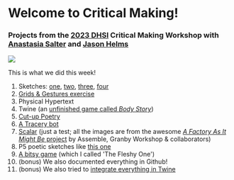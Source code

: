 # Welcome to Critical Making!

### Projects from the [2023 DHSI](https://dhsi.org/) Critical Making Workshop with [Anastasia Salter](https://selfloud.net/) and [Jason Helms](https://personal.tcu.edu/jasonhelms/)

![](https://media.giphy.com/media/v1.Y2lkPTc5MGI3NjExY2M3MTdmMTMxODgyZDIzOTU5YzU0ZGUyNjlkMDZkZWEzMjI3MGE5NSZlcD12MV9pbnRlcm5hbF9naWZzX2dpZklkJmN0PWc/Gb2KFjzztNo1W/giphy.gif)

This is what we did this week!

1. Sketches: [one](https://gabjohar.github.io/sillyoracle/sketches/sketches0.PNG), [two](https://gabjohar.github.io/sillyoracle/sketches/sketches1.PNG), [three](https://gabjohar.github.io/sillyoracle/sketches/sketches2.PNG), [four](https://gabjohar.github.io/sillyoracle/sketches/sketches3.PNG)
2. [Grids & Gestures exercise](https://gabjohar.github.io/sillyoracle/gridsandgestures.PNG) 
3. Physical Hypertext 
4. Twine (an [unfinished game called *Body Story*](https://gabjohar.github.io/sillyoracle/twine-games/bodystory2.html))
5. [Cut-up Poetry](https://gabjohar.github.io/sillyoracle/cutuppoetry.PNG) 
6. [A Tracery bot](https://botsin.space/@sillyoracle)
7. [Scalar](https://scalar.usc.edu/works/test-book-483) (just a test; all the images are from the awesome [*A Factory As It Might Be* project](https://assemblestudio.co.uk/projects/a-factory-as-it-might-be) by Assemble, Granby Workshop & collaborators)  
8. P5 poetic sketches like [this one](https://gabjohar.github.io/sillyoracle/open-processing-sketches/mots-chauds-mouvants/motchaudsmouvants.html) 
9. [A bitsy game](https://gabjohar.github.io/sillyoracle/bitsy-games/the_fleshy_one.html) (which I called 'The Fleshy One') 
10. (bonus) We also documented everything in Github!
11. (bonus) We also tried to [integrate everything in Twine](https://gabjohar.github.io/sillyoracle/twine-integration-cm.html)
